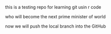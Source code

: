 this is a testing repo for learning git usin r code 

who will become the next prime minister of world


now we will push the local branch into the GitHub 
